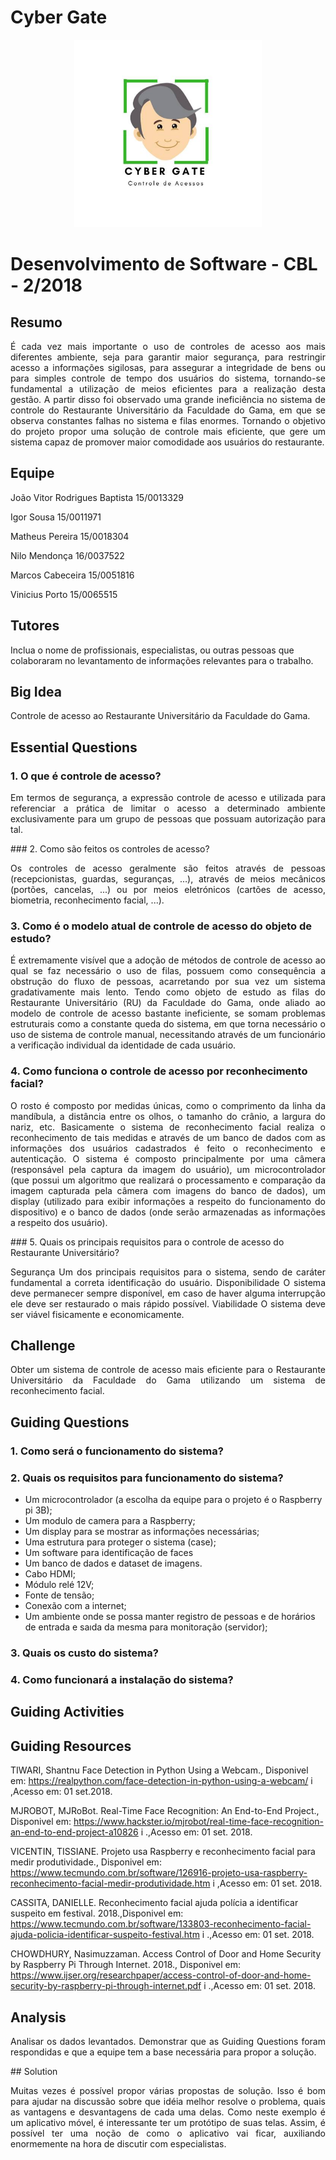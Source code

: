 # Cyber Gate

<p align="center">
	<img src="/Imagens/40637444_262471647930542_3437316980447641600_n.jpg" alt="Smiley face" height="300" width="300"></p>

# Desenvolvimento de Software - CBL - 2/2018 

## Resumo
<p align="justify">
É cada vez mais importante o uso de controles de acesso aos mais diferentes ambiente, seja para garantir maior segurança, para restringir acesso a informações sigilosas, para assegurar a integridade de bens ou para simples controle de tempo dos usuários do sistema, tornando-se fundamental a utilização de meios eficientes para a realização desta gestão.
A partir disso foi observado uma grande ineficiência no sistema de controle do Restaurante Universitário da Faculdade do Gama, em que se observa constantes falhas no sistema e filas enormes. Tornando o objetivo do projeto propor uma solução de controle mais eficiente, que gere um sistema capaz de promover maior comodidade aos usuários do restaurante.</p>

## Equipe
João Vitor Rodrigues Baptista 	15/0013329

Igor Sousa		  	              15/0011971

Matheus Pereira		              15/0018304

Nilo Mendonça		                16/0037522

Marcos Cabeceira                15/0051816

Vinicius Porto                  15/0065515


## Tutores
Inclua o nome de profissionais, especialistas, ou outras pessoas que colaboraram no levantamento de informações relevantes para o trabalho.

## Big Idea
Controle de acesso ao Restaurante Universitário da Faculdade do Gama.

## Essential Questions

### 1. O que é controle de acesso?
<p align="justify">
Em termos de segurança, a expressão controle de acesso e utilizada para referenciar a prática de limitar o acesso a determinado ambiente exclusivamente para um grupo de pessoas que possuam autorização para tal.
</p>
### 2. Como são feitos os controles de acesso?
<p align="justify">Os controles de acesso geralmente são feitos através de pessoas (recepcionistas, guardas, seguranças, …), através de meios mecânicos (portões, cancelas, ...) ou por meios eletrónicos (cartões de acesso, biometria, reconhecimento facial, ...).</p>

### 3. Como é o modelo atual de controle de acesso do objeto de estudo?
<p align="justify">
É extremamente visível que a adoção de métodos de controle de acesso ao qual se faz necessário o uso de filas, possuem como consequência a obstrução do fluxo de pessoas, acarretando por sua vez um sistema gradativamente mais lento. Tendo como objeto de estudo as filas do Restaurante Universitário (RU) da Faculdade do Gama, onde aliado ao modelo de controle de acesso bastante ineficiente, se somam problemas estruturais como a constante queda do sistema, em que torna necessário o uso de sistema de controle manual, necessitando através de um funcionário a verificação individual da identidade de cada usuário.
</p>

### 4. Como funciona o controle de acesso por reconhecimento facial?
<p align="justify">
O rosto é composto por medidas únicas, como o comprimento da linha da mandíbula, a distância entre os olhos, o tamanho do crânio, a largura do nariz, etc. Basicamente o sistema de reconhecimento facial realiza o reconhecimento de tais medidas e através de um banco de dados com as informações dos usuários cadastrados é feito o reconhecimento e autenticação. O sistema é composto principalmente por uma câmera (responsável pela captura da imagem do usuário), um microcontrolador (que possui um algoritmo que realizará o processamento e comparação da imagem capturada pela câmera com imagens do banco de dados), um display (utilizado para exibir informações a respeito do funcionamento do dispositivo) e o banco de dados (onde serão armazenadas as informações a respeito dos usuário).
</p>
### 5. Quais os principais requisitos para o controle de acesso do Restaurante Universitário?
<p align="justify">
Segurança 
Um dos principais requisitos para o sistema, sendo de caráter fundamental a correta identificação do usuário.
Disponibilidade 
O sistema deve permanecer sempre disponível, em caso de haver alguma interrupção ele deve ser restaurado o mais rápido possível.
Viabilidade 
O sistema deve ser viável fisicamente e economicamente.
</p>

## Challenge
<p align="justify">
Obter um sistema de controle de acesso mais eficiente para o Restaurante Universitário da Faculdade do Gama utilizando um sistema de reconhecimento facial.
</p>

## Guiding Questions

### 1. Como será o funcionamento do sistema?

### 2. Quais os requisitos para funcionamento do sistema?
* Um microcontrolador (a escolha da equipe para o projeto é o Raspberry pi 3B);
* Um modulo de camera para a Raspberry;
* Um display para se mostrar as informações necessárias;
* Uma estrutura para proteger o sistema (case);
* Um software para identificação de faces
* Um banco de dados e dataset de imagens.
* Cabo HDMI;
* Módulo relé 12V;
* Fonte de tensão;
* Conexão com a internet;
* Um ambiente onde se possa manter registro de pessoas e de horários de entrada e saıda da mesma para monitoração (servidor);

### 3. Quais os custo do sistema?

### 4. Como funcionará a instalação do sistema?


## Guiding Activities
	

## Guiding Resources
TIWARI, Shantnu Face Detection in Python Using a Webcam., Disponivel em: https://realpython.com/face-detection-in-python-using-a-webcam/ i ,Acesso em: 01 set.2018.

MJROBOT, MJRoBot. Real-Time Face Recognition: An End-to-End Project., Disponivel em: https://www.hackster.io/mjrobot/real-time-face-recognition-an-end-to-end-project-a10826 i .,Acesso em: 01 set. 2018.

VICENTIN, TISSIANE. Projeto usa Raspberry e reconhecimento facial para medir produtividade., Disponivel em: https://www.tecmundo.com.br/software/126916-projeto-usa-raspberry-reconhecimento-facial-medir-produtividade.htm i ,Acesso em: 01 set. 2018.

CASSITA, DANIELLE. Reconhecimento facial ajuda polı́cia a identificar suspeito em festival. 2018.,Disponivel em: https://www.tecmundo.com.br/software/133803-reconhecimento-facial-ajuda-policia-identificar-suspeito-festival.htm i .,Acesso em: 01 set. 2018.

CHOWDHURY, Nasimuzzaman. Access Control of Door and Home Security by Raspberry Pi Through Internet. 2018., Disponivel em: https://www.ijser.org/researchpaper/access-control-of-door-and-home-security-by-raspberry-pi-through-internet.pdf i .,Acesso em: 01 set. 2018.

## Analysis
<p align="justify">
Analisar os dados levantados. Demonstrar que as Guiding Questions foram respondidas e que a equipe tem a base necessária para propor a solução.
</p>
## Solution
<p align="justify">
Muitas vezes é possível propor várias propostas de solução. Isso é bom para ajudar na discussão sobre que idéia melhor resolve o problema, quais as vantagens e desvantagens de cada uma delas.
Como neste exemplo é um aplicativo móvel, é interessante ter um protótipo de suas telas. Assim, é possível ter uma noção de como o aplicativo vai ficar, auxiliando enormemente na hora de discutir com especialistas.
</p>
